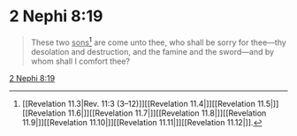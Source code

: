 # 2 Nephi 8:19

> These two <u>sons</u>[^a] are come unto thee, who shall be sorry for thee—thy desolation and destruction, and the famine and the sword—and by whom shall I comfort thee?

[2 Nephi 8:19](https://www.churchofjesuschrist.org/study/scriptures/bofm/2-ne/8?lang=eng&id=p19#p19)


[^a]: [[Revelation 11.3|Rev. 11:3 (3–12)]][[Revelation 11.4|]][[Revelation 11.5|]][[Revelation 11.6|]][[Revelation 11.7|]][[Revelation 11.8|]][[Revelation 11.9|]][[Revelation 11.10|]][[Revelation 11.11|]][[Revelation 11.12|]].  
